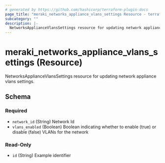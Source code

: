 ```yaml
---
# generated by https://github.com/hashicorp/terraform-plugin-docs
page_title: "meraki_networks_appliance_vlans_settings Resource - terraform-provider-meraki"
subcategory: ""
description: |-
  NetworksApplianceVlansSettings resource for updating network appliance vlans settings.
---
```


# meraki_networks_appliance_vlans_settings (Resource)

NetworksApplianceVlansSettings resource for updating network appliance vlans settings.



<!-- schema generated by tfplugindocs -->
## Schema

### Required

- `network_id` (String) Network Id
- `vlans_enabled` (Boolean) Boolean indicating whether to enable (true) or disable (false) VLANs for the network

### Read-Only

- `id` (String) Example identifier


